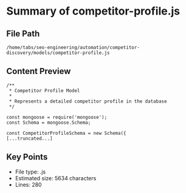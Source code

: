# Summary of competitor-profile.js
  
## File Path
`/home/tabs/seo-engineering/automation/competitor-discovery/models/competitor-profile.js`

## Content Preview
```
/**
 * Competitor Profile Model
 * 
 * Represents a detailed competitor profile in the database
 */

const mongoose = require('mongoose');
const Schema = mongoose.Schema;

const CompetitorProfileSchema = new Schema({
[...truncated...]
```

## Key Points
- File type: .js
- Estimated size: 5634 characters
- Lines: 280

